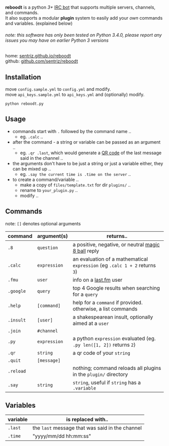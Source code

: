 **reboodt** is a python *3+* [IRC bot](http://en.wikipedia.org/wiki/IRC_bot) that supports multiple servers, channels, and commands.  
It also supports a modular **plugin** system to easily add your *own* commands and variables. (explained below)  
###### note: this software has only been tested on Python 3.4.0, please report any issues you may have on earlier Python 3 versions


home: [sentriz.github.io/reboodt](http://sentriz.github.io/reboodt)  
github: [github.com/sentriz/reboodt](https://github.com/sentriz/reboodt)

Installation
-----------
move `config.sample.yml` to `config.yml` and modify.  
move `api_keys.sample.yml` to `api_keys.yml` and (optionally) modify.  

    python reboodt.py
    
Usage
-----------
- commands start with `.` followed by the command name ..
  - eg. `.calc` ..
- after the command - a string or variable can be passed as an argument ..
  - eg. `.qr .last`, which would generate a [QR code](http://en.wikipedia.org/wiki/QR_code) of the last message said in the channel ..
- the arguments don't have to be just a string or just a variable either, they can be mixed up ..
  - eg. `.say the current time is .time on the server` ..
- to create a command/variable ..
  - make a copy of `files/template.txt` for dir `plugins/` ..
  - rename to `your_plugin.py` ..
  - modify ..


Commands
-----------
note: `[]` denotes optional arguments

command     | argument(s)    | returns..
------------|----------------|----------
`.8`        | `question`     | a positive, negative, or neutral [magic 8 ball](http://en.wikipedia.org/wiki/Magic_8-Ball) reply
`.calc`     | `expression`   | an evaluation of a mathematical `expression` (eg `.calc 1 + 2` returns `3`)
`.fmu`      | `user`         | info on a [last.fm](http://last.fm/) user
`.google`   | `query`        | top 4 Google results when searching for a `query`
`.help`     | `[command]`    | help for a `command` if provided. otherwise, a list commands
`.insult`   | `[user]`       | a shakespearean insult, optionally aimed at a `user`
`.join`     | `#channel`     | 
`.py`       | `expression`   | a python `expression` evaluated (eg. `.py len([1, 2])` returns `2`)
`.qr`       | `string`       | a qr code of your `string`
`.quit`     | `[message]`    | 
`.reload`   |                | nothing; command reloads all plugins in the `plugin/` directory
`.say`      | `string`       | `string`, useful if `string` has a `.variable`

Variables
-----------

variable | is replaced with..
---------|-------------
`.last`  | the `last` message that was said in the channel
`.time`  | "yyyy/mm/dd hh:mm:ss"
